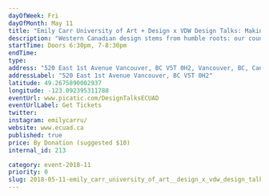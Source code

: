 ```yaml
---
dayOfWeek: Fri
dayOfMonth: May 11
title: "Emily Carr University of Art + Design x VDW Design Talks: Making the Invisible Visible in Canadian Design"
description: "Western Canadian design stems from humble roots: our country's early practitioners were often anonymous, though their work impacted the everyday lives of citizens. They shaped Canada through design, creating the architecture, systems and products of a newly founded and developing country. As a result, Canadian design has been, in practice, largely unseen in Canadian life and in the international design market. <br> <br> Spend an evening with five designers whose work challenges this anonymity and brings attention to the value and impact that West Coast design contributes to on a local and a global scale. Five short presentations will be followed by a roundtable discussion and audience Q&A.<br>  <br> Speakers: Bonne Zabolotney (Vice President Academic + Provost, ECU); Mo Dhaliwal (Director of Strategy, Skyrocket Digital) David Battersby (Partner, BattersbyHowat Architects Inc.); Michael Leckie (Principal, Leckie Studio); and Kate Duncan (Designer, Kate Duncan Furniture Design). Moderated by Anicka Quin (Editorial Director, Western Living & Vancouver magazine) and Leanne Prain (President, GDC BC)."
startTime: Doors 6:30pm, 7-8:30pm
endTime: 
type: 
address: "520 East 1st Avenue Vancouver, BC V5T 0H2, Vancouver, BC, Canada"
addressLabel: "520 East 1st Avenue Vancouver, BC V5T 0H2"
latitude: 49.2675890002937
longitude: -123.092395311788
eventUrl: www.picatic.com/DesignTalksECUAD
eventUrlLabel: Get Tickets
twitter: 
instagram: emilycarru/
website: www.ecuad.ca
published: true
price: By Donation (suggested $10)
internal_id: 213

category: event-2018-11
priority: 0
slug: 2018-05-11-emily_carr_university_of_art__design_x_vdw_design_talks_making_the_invisible_visible_in_canadian_design
---
```

